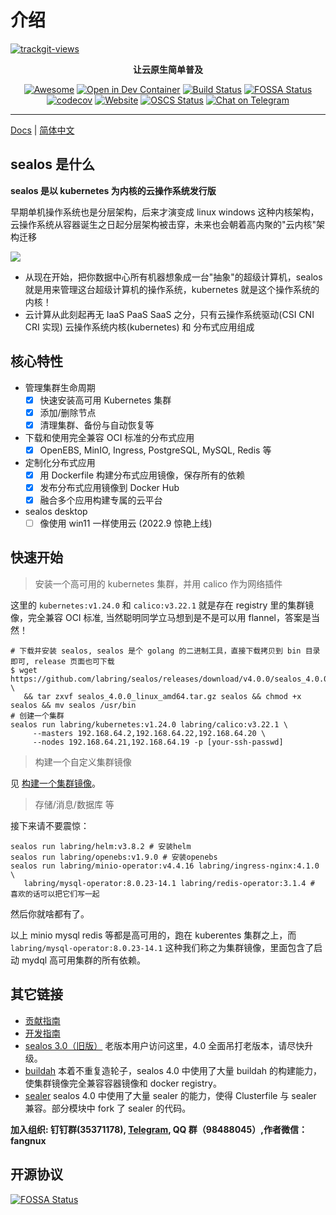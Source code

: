 # 介绍

<a href="https://trackgit.com">
  <img src="https://us-central1-trackgit-analytics.cloudfunctions.net/token/ping/kexrkhvqjlzkdiap4zke" alt="trackgit-views" />
</a>

<div align="center">
  <p>
    <b>让云原生简单普及</b>
  </p>
  <div>

[![Awesome](https://cdn.rawgit.com/sindresorhus/awesome/d7305f38d29fed78fa85652e3a63e154dd8e8829/media/badge.svg)](https://github.com/labring/sealos)
[![Open in Dev Container](https://img.shields.io/static/v1?label=Dev%20Container&message=Open&color=blue&logo=visualstudiocode)](https://vscode.dev/redirect?url=vscode://ms-vscode-remote.remote-containers/cloneInVolume?url=https://github.com/labring/sealos)
[![Build Status](https://github.com/labring/sealos/actions/workflows/release.yml/badge.svg)](https://github.com/labring/sealos/actions)
[![FOSSA Status](https://app.fossa.com/api/projects/git%2Bgithub.com%2Flabring%2Fsealos.svg?type=shield)](https://app.fossa.com/projects/git%2Bgithub.com%2Flabring%2Fsealos?ref=badge_shield)
[![codecov](https://codecov.io/gh/labring/sealos/branch/main/graph/badge.svg?token=e41ZDcj06N)](https://codecov.io/gh/labring/sealos)
[![Website](https://img.shields.io/website?url=https%3A%2F%2Fpostwoman.io&logo=Postwoman)](https://sealyun.com)
[![OSCS Status](https://www.oscs1024.com/platform/badge/labring/sealos.svg?size=small)](https://www.oscs1024.com/project/labring/sealos?ref=badge_small)
[![Chat on Telegram](https://img.shields.io/badge/chat-Telegram-blueviolet?logo=Telegram)](https://t.me/cloudnativer)

  </div>
</div>

---

[Docs](https://sealos.io) | [简体中文](https://www.sealos.io/zh-Hans/)

## sealos 是什么

**sealos 是以 kubernetes 为内核的云操作系统发行版**

早期单机操作系统也是分层架构，后来才演变成 linux windows 这种内核架构，云操作系统从容器诞生之日起分层架构被击穿，未来也会朝着高内聚的"云内核"架构迁移

![](https://user-images.githubusercontent.com/8912557/173866494-379ba0dd-05af-4095-b63d-08f594581c52.png)

- 从现在开始，把你数据中心所有机器想象成一台"抽象"的超级计算机，sealos 就是用来管理这台超级计算机的操作系统，kubernetes 就是这个操作系统的内核！
- 云计算从此刻起再无 IaaS PaaS SaaS 之分，只有云操作系统驱动(CSI CNI CRI 实现) 云操作系统内核(kubernetes) 和 分布式应用组成

## 核心特性

- 管理集群生命周期
  - [x] 快速安装高可用 Kubernetes 集群
  - [x] 添加/删除节点
  - [x] 清理集群、备份与自动恢复等
- 下载和使用完全兼容 OCI 标准的分布式应用
  - [x] OpenEBS, MinIO, Ingress, PostgreSQL, MySQL, Redis 等
- 定制化分布式应用
  - [x] 用 Dockerfile 构建分布式应用镜像，保存所有的依赖
  - [x] 发布分布式应用镜像到 Docker Hub
  - [x] 融合多个应用构建专属的云平台
- sealos desktop
  - [ ] 像使用 win11 一样使用云 (2022.9 惊艳上线)

## 快速开始

> 安装一个高可用的 kubernetes 集群，并用 calico 作为网络插件

这里的 `kubernetes:v1.24.0` 和 `calico:v3.22.1` 就是存在 registry 里的集群镜像，完全兼容 OCI 标准, 当然聪明同学立马想到是不是可以用 flannel，答案是当然！

```shell script
# 下载并安装 sealos, sealos 是个 golang 的二进制工具，直接下载拷贝到 bin 目录即可, release 页面也可下载
$ wget https://github.com/labring/sealos/releases/download/v4.0.0/sealos_4.0.0_linux_amd64.tar.gz \
   && tar zxvf sealos_4.0.0_linux_amd64.tar.gz sealos && chmod +x sealos && mv sealos /usr/bin
# 创建一个集群
sealos run labring/kubernetes:v1.24.0 labring/calico:v3.22.1 \
     --masters 192.168.64.2,192.168.64.22,192.168.64.20 \
     --nodes 192.168.64.21,192.168.64.19 -p [your-ssh-passwd]
```

> 构建一个自定义集群镜像

见 [构建一个集群镜像](https://www.sealos.io/zh-Hans/docs/examples/build-example-cloudimage)。

> 存储/消息/数据库 等

接下来请不要震惊：

```shell script
sealos run labring/helm:v3.8.2 # 安装helm
sealos run labring/openebs:v1.9.0 # 安装openebs
sealos run labring/minio-operator:v4.4.16 labring/ingress-nginx:4.1.0 \
   labring/mysql-operator:8.0.23-14.1 labring/redis-operator:3.1.4 # 喜欢的话可以把它们写一起
```

然后你就啥都有了。

以上 minio mysql redis 等都是高可用的，跑在 kuberentes 集群之上，而 `labring/mysql-operator:8.0.23-14.1` 这种我们称之为集群镜像，里面包含了启动 mydql 高可用集群的所有依赖。

## 其它链接

- [贡献指南](./CONTRIBUTING.md)
- [开发指南](./DEVELOPGUIDE.md)
- [sealos 3.0（旧版）](https://github.com/labring/sealos/tree/release-v3.3.9#readme) 老版本用户访问这里，4.0 全面吊打老版本，请尽快升级。
- [buildah](https://github.com/containers/buildah) 本着不重复造轮子，sealos 4.0 中使用了大量 buildah 的构建能力，使集群镜像完全兼容容器镜像和 docker registry。
- [sealer](https://github.com/sealerio/sealer) sealos 4.0 中使用了大量 sealer 的能力，使得 Clusterfile 与 sealer 兼容。部分模块中 fork 了 sealer 的代码。

**加入组织: 钉钉群(35371178), [Telegram](https://t.me/gsealyun), QQ 群（98488045）,作者微信：fangnux**

## 开源协议

[![FOSSA Status](https://app.fossa.com/api/projects/git%2Bgithub.com%2Flabring%2Fsealos.svg?type=large)](https://app.fossa.com/projects/git%2Bgithub.com%2Flabring%2Fsealos?ref=badge_large)
